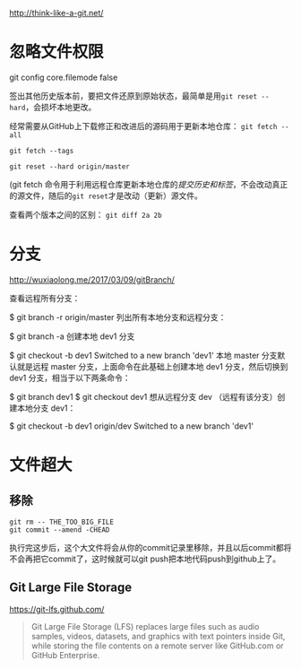 http://think-like-a-git.net/

# 忽略文件权限
git config core.filemode false

签出其他历史版本前，要把文件还原到原始状态，最简单是用`git reset --hard`，会损坏本地更改。

经常需要从GitHub上下载修正和改进后的源码用于更新本地仓库：
`git fetch --all`

`git fetch --tags` 

`git reset --hard origin/master`

(git fetch 命令用于利用远程仓库更新本地仓库的*提交历史和标签*，不会改动真正的源文件，随后的`git reset`才是改动（更新）源文件。

查看两个版本之间的区别：
`git diff 2a 2b`

# 分支
http://wuxiaolong.me/2017/03/09/gitBranch/

查看远程所有分支：

$ git branch -r
  origin/master
列出所有本地分支和远程分支：

$ git branch -a
创建本地 dev1 分支

$ git checkout -b dev1 
Switched to a new branch 'dev1'
本地 master 分支默认就是远程 master 分支，上面命令在此基础上创建本地 dev1 分支，然后切换到 dev1 分支，相当于以下两条命令：


$ git branch dev1
$ git checkout dev1
想从远程分支 dev （远程有该分支）创建本地分支 dev1：


$ git checkout -b dev1 origin/dev
Switched to a new branch 'dev1'

# 文件超大
## 移除

```
git rm -- THE_TOO_BIG_FILE
git commit --amend -CHEAD
```
执行完这步后，这个大文件将会从你的commit记录里移除，并且以后commit都将不会再把它commit了，这时候就可以git push把本地代码push到github上了。


## Git Large File Storage
https://git-lfs.github.com/

>Git Large File Storage (LFS) replaces large files such as audio samples, videos, datasets, and graphics with text pointers inside Git, while storing the file contents on a remote server like GitHub.com or GitHub Enterprise.
